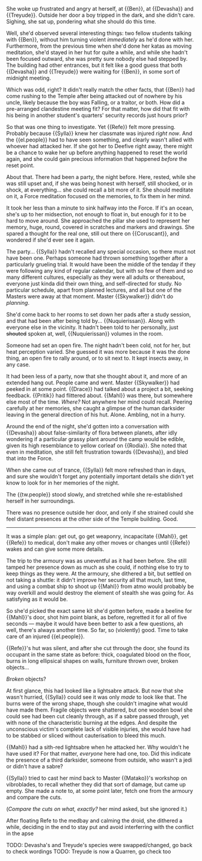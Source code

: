 She woke up frustrated and angry at herself, at {{Ben}}, at {{Devasha}} and
{{Treyude}}. Outside her door a boy tripped in the dark, and she didn't care.
Sighing, she sat up, pondering what she should do this time.

Well, she'd observed several interesting things: two fellow students talking
with {{Ben}}, without him turning violent _immediately_ as he'd done with her.
Furthermore, from the previous time when she'd done her katas as moving
meditation, she'd stayed in her hut for quite a while, and while she hadn't
been focused outward, she was pretty sure nobody else had stepped by. The
building had other entrances, but it felt like a good guess that both
{{Devasha}} and {{Treyude}} were waiting for {{Ben}}, in some sort of midnight
meeting.

Which was odd, right? It didn't really match the other facts, that {{Ben}} had
come rushing to the Temple after being attacked out of nowhere by his uncle,
likely because the boy was Falling, or a traitor, or both. How did a
pre-arranged clandestine meeting fit? For that matter, how did that fit with
his being in another student's quarters' security records just hours prior?

So that was one thing to investigate. Yet {{Refe}} felt more pressing. Probably
because {{Sylla}} knew her classmate was injured _right now_. And the
{{el.people}} had to have seen something, and clearly wasn't allied with
whoever had attacked her. If she got her to Deefive right away, there might be
a chance to wake her up before anything happened to reset the world again, and
she could gain precious information that happened _before_ the reset point.

About that. There had been a party, the night before. Here, rested, while she
was still upset and, if she was being honest with herself, still shocked, or in
shock, at everything... she could recall a bit more of it. She should meditate
on it, a Force meditation focused on the memories, to fix them in her mind.

It took her less than a minute to sink halfway into the Force. If it's an
ocean, she's up to her midsection, not enough to float in, but enough for it to
be hard to move around. She approached the pillar she used to represent her
memory, huge, round, covered in scratches and markers and drawings. She spared
a thought for the real one, still out there on {{Coruscant}}, and wondered if
she'd ever see it again.

The party... {{Sylla}} hadn't recalled any special occasion, so there must not
have been one. Perhaps someone had thrown something together after a
particularly grueling trial. It would have been the middle of the tenday if
they were following any kind of regular calendar, but with so few of them and
so many different cultures, especially as they were all adults or thereabout,
everyone just kinda did their own thing, and self-directed for study. No
particular schedule, apart from planned lectures, and all but one of the
Masters were away at that moment. Master {{Skywalker}} didn't do _planning_.

She'd come back to her rooms to set down her pads after a study session, and
that had been after being told by... {{Nuquierissan}}. Along with everyone else
in the vicinity. It hadn't been told to her personally, just ~~shouted~~ spoken
at, well, {{Nuquierissan}} volumes in the room.

Someone had set an open fire. The night hadn't been cold, not for her, but heat
perception varied. She guessed it was more because it was the done thing, an
open fire to rally around, or to sit next to. It kept insects away, in any
case.

It had been less of a party, now that she thought about it, and more of an
extended hang out. People came and went. Master {{Skywalker}} had peeked in at
some point. {{Drace}} had talked about a project a bit, seeking feedback.
{{Pritik}} had flittered about. {{Mahl}} was there, but somewhere else most of
the time. _Where?_ Not anywhere her mind could recall. Peering carefully at her
memories, she caught a glimpse of the human darksider leaving in the general
direction of his hut. Alone. Ambling, not in a hurry.

Around the end of the night, she'd gotten into a conversation with {{Devasha}}
about false-similarity of flora between planets, after idly wondering if a
particular grassy plant around the camp would be edible, given its high
resemblance to yellow corleaf on {{Rodia}}. She noted that even in meditation,
she still felt frustration towards {{Devasha}}, and bled that into the Force.

When she came out of trance, {{Sylla}} felt more refreshed than in days, and
sure she wouldn't forget any potentially important details she didn't yet know
to look for in her memories of the night.

The {{tw.people}} stood slowly, and stretched while she re-established herself
in her surroundings.

There was no presence outside her door, and only if she strained could she feel
distant presences at the other side of the Temple building. Good.

---

It was a simple plan: get out, go get weaponry, incapacitate {{Mahl}}, get
{{Refe}} to medical, don't make any other moves or changes until {{Refe}} wakes
and can give some more details.

The trip to the armoury was as uneventful as it had been before. She still
tamped her presence down as much as she could, if nothing else to try to keep
things as they were. At the armoury, she dithered a bit, but settled on not
taking a shuttle: it didn't improve her security all that much, last time, and
using a combat ship to shoot up {{Mahl}} from atmo would probably be way
overkill and would destroy the element of stealth she was going for. As
satisfying as it would be.

So she'd picked the exact same kit she'd gotten before, made a beeline for
{{Mahl}}'s door, shot him point blank, as before, regretted it for all of five
seconds — maybe it would have been better to ask a few questions, ah well,
there's always another time. So far, so (violently) good. Time to take care of
an injured {{el.people}}.

{{Refe}}'s hut was silent, and after she cut through the door, she found its
occupant in the same state as before: thick, coagulated blood on the floor,
burns in long ellipsical shapes on walls, furniture thrown over, broken
objects...

_Broken_ objects?

At first glance, this had looked like a lightsabre attack. But now that she
wasn't hurried, {{Sylla}} could see it was only _made_ to look like that. The
burns were of the wrong shape, though she couldn't imagine what would have made
them. Fragile objects were shattered, but one wooden bowl she could see had
been cut cleanly through, as if a sabre passed through, yet with none of the
characteristic burning at the edges. And despite the unconscious victim's
complete lack of visible injuries, she would have had to be stabbed or sliced
without cauterisation to bleed this much.

{{Mahl}} had a sith-red lightsabre when he attacked her. Why wouldn't he have
used it? For that matter, _everyone_ here had one, too. Did this indicate the
presence of a third darksider, someone from outside, who wasn't a jedi or
didn't have a sabre?

{{Sylla}} tried to cast her mind back to Master {{Matako}}'s workshop on
vibroblades, to recall whether they did that sort of damage, but came up empty.
She made a note to, at some point later, fetch one from the armoury and compare
the cuts.

(_Compare the cuts on _what_, exactly?_ her mind asked, but she ignored it.)

After floating Refe to the medbay and calming the droid, she dithered a while, deciding in the end to stay put and avoid interferring with the conflict in the apse

TODO: Devasha's and Treyude's species were swapped/changed, go back to check wordings
TODO: Treyude is now a Quarren, go check too

